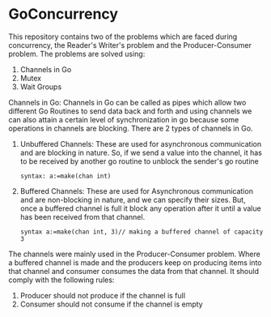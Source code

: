 # GoConcurrency
This repository contains two of the problems which are faced during concurrency, the Reader's Writer's problem and the Producer-Consumer problem.
The problems are solved using:
1. Channels in Go
2. Mutex
3. Wait Groups


Channels in Go:
Channels in Go can be called as pipes which allow two different Go Routines to send data back and forth and using channels we can also attain a certain level
of synchronization in go because some operations in channels are blocking. There are 2 types of channels in Go.
1. Unbuffered Channels: These are used for asynchronous communication and are blocking in nature. 
   So, if we send a value into the channel, 
   it has to be received by another go routine to unblock the sender's go routine
   ```
   syntax: a:=make(chan int)
    ```
2. Buffered Channels: These are used for Asynchronous communication and are non-blocking in nature, and we can specify their sizes.
   But, once a buffered channel is full it block any operation after it until a value has been received from that channel.
    ```
    syntax a:=make(chan int, 3)// making a buffered channel of capacity 3
    ```
   
The channels were mainly used in the Producer-Consumer problem. Where a buffered channel is made and the producers keep on producing items into that channel and consumer
consumes the data from that channel.
It should comply with the following rules:
1. Producer should not produce if the channel is full
2. Consumer should not consume if the channel is empty
